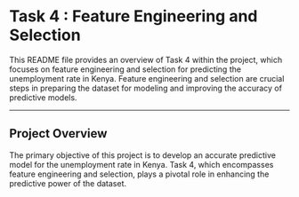 #       Task 4 : Feature Engineering and Selection
This README file provides an overview of Task 4 within the project, which focuses on feature engineering and selection for predicting the unemployment rate in Kenya. Feature engineering and selection are crucial steps in preparing the dataset for modeling and improving the accuracy of predictive models.


-----

## Project Overview
The primary objective of this project is to develop an accurate predictive model for the unemployment rate in Kenya. Task 4, which encompasses feature engineering and selection, plays a pivotal role in enhancing the predictive power of the dataset.
